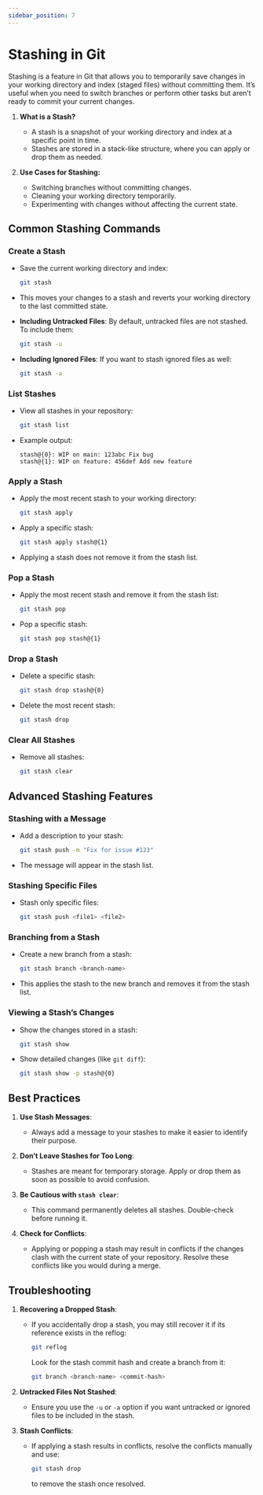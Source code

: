 ```yaml
---
sidebar_position: 7
---
```


# Stashing in Git

Stashing is a feature in Git that allows you to temporarily save changes in your working directory and index (staged files) without committing them. It’s useful when you need to switch branches or perform other tasks but aren’t ready to commit your current changes.

1. **What is a Stash?**

   - A stash is a snapshot of your working directory and index at a specific point in time.
   - Stashes are stored in a stack-like structure, where you can apply or drop them as needed.

2. **Use Cases for Stashing:**
   - Switching branches without committing changes.
   - Cleaning your working directory temporarily.
   - Experimenting with changes without affecting the current state.

## Common Stashing Commands

### Create a Stash

- Save the current working directory and index:
  ```bash
  git stash
  ```
- This moves your changes to a stash and reverts your working directory to the last committed state.

- **Including Untracked Files**:
  By default, untracked files are not stashed. To include them:

  ```bash
  git stash -u
  ```

- **Including Ignored Files**:
  If you want to stash ignored files as well:
  ```bash
  git stash -a
  ```

### List Stashes

- View all stashes in your repository:
  ```bash
  git stash list
  ```
- Example output:
  ```
  stash@{0}: WIP on main: 123abc Fix bug
  stash@{1}: WIP on feature: 456def Add new feature
  ```

### Apply a Stash

- Apply the most recent stash to your working directory:
  ```bash
  git stash apply
  ```
- Apply a specific stash:
  ```bash
  git stash apply stash@{1}
  ```
- Applying a stash does not remove it from the stash list.

### Pop a Stash

- Apply the most recent stash and remove it from the stash list:
  ```bash
  git stash pop
  ```
- Pop a specific stash:
  ```bash
  git stash pop stash@{1}
  ```

### Drop a Stash

- Delete a specific stash:
  ```bash
  git stash drop stash@{0}
  ```
- Delete the most recent stash:
  ```bash
  git stash drop
  ```

### Clear All Stashes

- Remove all stashes:
  ```bash
  git stash clear
  ```

## Advanced Stashing Features

### Stashing with a Message

- Add a description to your stash:
  ```bash
  git stash push -m "Fix for issue #123"
  ```
- The message will appear in the stash list.

### Stashing Specific Files

- Stash only specific files:
  ```bash
  git stash push <file1> <file2>
  ```

### Branching from a Stash

- Create a new branch from a stash:
  ```bash
  git stash branch <branch-name>
  ```
- This applies the stash to the new branch and removes it from the stash list.

### Viewing a Stash’s Changes

- Show the changes stored in a stash:
  ```bash
  git stash show
  ```
- Show detailed changes (like `git diff`):
  ```bash
  git stash show -p stash@{0}
  ```

## Best Practices

1. **Use Stash Messages**:

   - Always add a message to your stashes to make it easier to identify their purpose.

2. **Don’t Leave Stashes for Too Long**:

   - Stashes are meant for temporary storage. Apply or drop them as soon as possible to avoid confusion.

3. **Be Cautious with `stash clear`**:

   - This command permanently deletes all stashes. Double-check before running it.

4. **Check for Conflicts**:
   - Applying or popping a stash may result in conflicts if the changes clash with the current state of your repository. Resolve these conflicts like you would during a merge.

## Troubleshooting

1. **Recovering a Dropped Stash**:

   - If you accidentally drop a stash, you may still recover it if its reference exists in the reflog:
     ```bash
     git reflog
     ```
     Look for the stash commit hash and create a branch from it:
     ```bash
     git branch <branch-name> <commit-hash>
     ```

2. **Untracked Files Not Stashed**:

   - Ensure you use the `-u` or `-a` option if you want untracked or ignored files to be included in the stash.

3. **Stash Conflicts**:
   - If applying a stash results in conflicts, resolve the conflicts manually and use:
     ```bash
     git stash drop
     ```
     to remove the stash once resolved.
